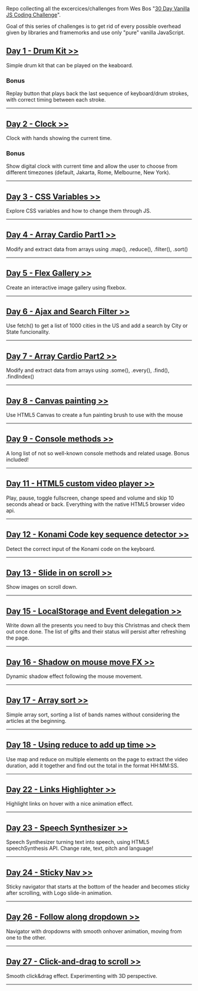 Repo collecting all the excercices/challenges from Wes Bos "[30 Day Vanilla JS Coding Challenge](https://javascript30.com/)".

Goal of this series of challenges is to get rid of every possible overhead given by libraries and framemorks and use only "pure" vanilla JavaScript.


## [Day 1 - Drum Kit >>](https://www.nicolaferracin.com/projects/javascript30/Day1%20-%20Drum%20Kit/index.html)
Simple drum kit that can be played on the keaboard.

### Bonus
Replay button that plays back the last sequence of keyboard/drum strokes, with correct timing between each stroke.

---

## [Day 2 - Clock >>](https://www.nicolaferracin.com/projects/javascript30/Day2%20-%20Clock/index.html)
Clock with hands showing the current time.

### Bonus
Show digital clock with current time and allow the user to choose from different timezones (default, Jakarta, Rome, Melbourne, New York).

---

## [Day 3 - CSS Variables >>](https://www.nicolaferracin.com/projects/javascript30/Day3%20-%20CSS%20variables/index.html)
Explore CSS variables and how to change them through JS.

---

## [Day 4 - Array Cardio Part1 >>](https://www.nicolaferracin.com/projects/javascript30/Day4%20-%20Array%20Cardio%20part1/index.html)
Modify and extract data from arrays using .map(), .reduce(), .filter(), .sort()

---

## [Day 5 - Flex Gallery >>](https://www.nicolaferracin.com/projects/javascript30/Day5%20-%20Flex%20gallery/index.html)
Create an interactive image gallery using flxebox.

---

## [Day 6 - Ajax and Search Filter >>](https://www.nicolaferracin.com/projects/javascript30/Day6%20-%20Ajax%20and%20Search%20filtering/index.html)
Use fetch() to get a list of 1000 cities in the US and add a search by City or State funcionality.

---

## [Day 7 - Array Cardio Part2 >>](https://www.nicolaferracin.com/projects/javascript30/Day7%20-%20Array%20Cardio%20part2/index.html)
Modify and extract data from arrays using .some(), .every(), .find(), .findIndex()

---

## [Day 8 - Canvas painting >>](https://www.nicolaferracin.com/projects/javascript30/Day8%20-%20Canvas%20painting/index.html)
Use HTML5 Canvas to create a fun painting brush to use with the mouse

---

## [Day 9 - Console methods >>](https://www.nicolaferracin.com/projects/javascript30/Day9%20-%20console%20methods/index.html)
A long list of not so well-known console methods and related usage. Bonus included!

---

<!-- ## Day 10 - Shift multiple selection
Allow multiple selection of checkboxes while holding the shift-key down.

--- -->

## [Day 11 - HTML5 custom video player >>](https://www.nicolaferracin.com/projects/javascript30/Day11%20-%20Shift%20multiple%20selection/index.html)
Play, pause, toggle fullscreen, change speed and volume and skip 10 seconds ahead or back. Everything with the native HTML5 browser video api.

---

## [Day 12 - Konami Code key sequence detector >>](https://www.nicolaferracin.com/projects/javascript30/Day12%20-%20Key%20sequence%20detection/index.html)
Detect the correct input of the Konami code on the keyboard.

---

## [Day 13 - Slide in on scroll >>](https://www.nicolaferracin.com/projects/javascript30/Day13%20-%20Slide%20in%20on%20scroll/index.html)
Show images on scroll down.

---

## [Day 15 - LocalStorage and Event delegation >>](https://www.nicolaferracin.com/projects/javascript30/Day15%20-%20LocalStorage%20and%20Event%20delegation/index.html)
Write down all the presents you need to buy this Christmas and check them out once done.
The list of gifts and their status will persist after refreshing the page.

---

## [Day 16 - Shadow on mouse move FX >>](https://www.nicolaferracin.com/projects/javascript30/Day16%20-%20Shadow%20on%20mouse%20move%20FX/index.html)
Dynamic shadow effect following the mouse movement.

---

## [Day 17 - Array sort >>](https://www.nicolaferracin.com/projects/javascript30/Day17%20-%20Array%20sort/index.html)
Simple array sort, sorting a list of bands names without considering the articles at the beginning.

---

## [Day 18 - Using reduce to add up time >>](https://www.nicolaferracin.com/projects/javascript30/Day18%20-%20Using%20reduce%20to%20add%20up%20time/index.html)
Use map and reduce on multiple elements on the page to extract the video duration, add it together and find out the total in the format HH:MM:SS.

---

## [Day 22 - Links Highlighter >>](https://www.nicolaferracin.com/projects/javascript30/Day22%20-%20Links%20Highlighter/index.html)
Highlight links on hover with a nice animation effect.

---

## [Day 23 - Speech Synthesizer >>](https://www.nicolaferracin.com/projects/javascript30/Day23%20-%20Speech%20Synthesizer/index.html)
Speech Synthesizer turning text into speech, using HTML5 speechSynthesis API. Change rate, text, pitch and language!

---

## [Day 24 - Sticky Nav >>](https://www.nicolaferracin.com/projects/javascript30/Day24%20-%20Sticky%20Nav/index.html)
Sticky navigator that starts at the bottom of the header and becomes sticky after scrolling, with Logo slide-in animation.

---

## [Day 26 - Follow along dropdown >>](https://www.nicolaferracin.com/projects/javascript30/Day26%20-%20Follow%20along%20dropdown/index.html)
Navigator with dropdowns with smooth onhover animation, moving from one to the other.

---

## [Day 27 - Click-and-drag to scroll >>](https://www.nicolaferracin.com/projects/javascript30/Day27%20-%20Click-and-drag%20to%20scroll/index.html)
Smooth click&drag effect. Experimenting with 3D perspective.

---
